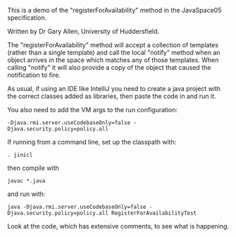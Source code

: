 This is a demo of the "registerForAvailability" method in the JavaSpace05 specification.

Written by Dr Gary Allen, University of Huddersfield.


The "registerForAvailability" method will accept a collection of templates (rather than a single template) and call the local "notify" method when an object arrives in the space which matches any of those templates.  When calling "notify" it will also provide a copy of the object that caused the notification to fire.


As usual, if using an IDE like IntelliJ you need to create a java project with the correct classes added as libraries, then paste the code in and run it.

You also need to add the VM args to the run configuration:

    -Djava.rmi.server.useCodebaseOnly=false -Djava.security.policy=policy.all


If running from a command line, set up the classpath with:

	. jinicl

then compile with

	javac *.java

and run with:

	java -Djava.rmi.server.useCodebaseOnly=false -Djava.security.policy=policy.all RegisterForAvailabilityTest


Look at the code, which has extensive comments, to see what is happening.



